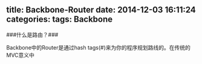 title: Backbone-Router
date: 2014-12-03 16:11:24
categories:
tags: Backbone
---
###什么是路由？###

Backbone中的Router是通过hash tags(#)来为你的程序规划路线的。在传统的MVC意义中
